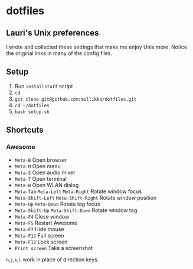 # dotfiles
## Lauri's Unix preferences

I wrote and collected these settings that make me enjoy Unix more.
Notice the original links in many of the config files.

## Setup

1. Run `installstuff` script
2. `cd`
3. `git clone git@github.com:mollikka/dotfiles.git`
4. `cd ~/dotfiles`
5. `bash setup.sh`

## Shortcuts

### Awesome

- `Meta-B` Open browser
- `Meta-M` Open menu
- `Meta-S` Open audio mixer
- `Meta-T` Open terminal
- `Meta-W` Open WLAN dialog
- `Meta-Tab` `Meta-Left` `Meta-Right` Rotate window focus
- `Meta-Shift-Left` `Meta-Shift-Right` Rotate window position
- `Meta-Up` `Meta-Down` Rotate tag focus
- `Meta-Shift-Up` `Meta-Shift-Down` Rotate window tag
- `Meta-F4` Close window
- `Meta-F5` Restart Awesome
- `Meta-F7` Hide mouse
- `Meta-F11` Full screen
- `Meta-F12` Lock screen
- `Print screen` Take a screenshot

`h`,`j`,`k`,`l` work in place of direction keys.
